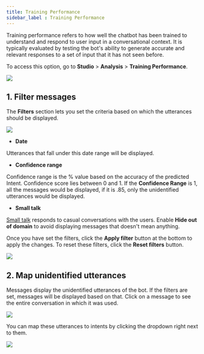 ```yaml
---
title: Training Performance
sidebar_label : Training Performance
---
```



Training performance refers to how well the chatbot has been trained to understand and respond to user input in a conversational context. It is typically evaluated by testing the bot's ability to generate accurate and relevant responses to a set of input that it has not seen before. 

To access this option, go to **Studio** > **Analysis** > **Training Performance**.

![](https://i.imgur.com/o0Ap5Qy.png)


## 1. Filter messages 

 The **Filters** section lets you set the criteria based on which the utterances should be displayed.

![](https://i.imgur.com/wAfXdlT.png)


* **Date**

 Utterances that fall under this date range will be displayed. 

* **Confidence range**

 Confidence range is the % value based on the accuracy of the predicted Intent. Confidence score lies between 0 and 1. If the **Confidence Range** is 1, all the messages would be displayed, if it is .85, only the unidentified utterances would be displayed.

* **Small talk**

 [Small talk](https://docs.yellow.ai/docs/platform_concepts/studio/train/smalltalk) responds to casual conversations with the users. Enable **Hide out of domain** to avoid displaying messages that doesn't mean anything.

 Once you have set the filters, click the **Apply filter** button at the bottom to apply the changes. To reset these filters, click the **Reset filters** button.

![](https://i.imgur.com/VC2ymlk.png)

## 2. Map unidentified utterances

 Messages display the unidentified utterances of the bot. If the filters are set, messages will be displayed based on that. Click on a message to see the entire conversation in which it was used. 

![](https://i.imgur.com/O76PAFF.png)

 You can map these utterances to intents by clicking the dropdown right next to them.

![](https://i.imgur.com/qU8xhLY.png)


